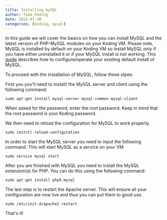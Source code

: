 ```yaml
---
title: Installing mySQL
author: Team Koding
date: 2014-07-30
categories: [koding, mysql]
---
```


In this guide we will cover the basics on how you can install MySQL and the latest version of PHP-MySQL modules on your Koding VM. Please note, MySQL is installed by default on your Koding VM so install MySQL only if you have either uninstalled it or if your MySQL install is not working. This [guide][mysql] describes how to configure/operate your existing default install of MySQL.

To proceed with the installation of MySQL, follow these stpes:

First you you'll need to install/ the MySQL server and client using the following command:

``` 
sudo apt-get install mysql-server mysql-common mysql-client
```

When asked for the password, enter the root password. Keep in mind that the root password is your Koding password.

We then need to reload the configuration for MySQL to work properly.

```
sudo initctl reload-configuration
```

In order to start the MySQL server you need to input the following command. This will start MySQL as a service on your VM.

```
sudo service mysql start
```

After you are finished with MySQL you need to install the MySQL extension(s) for PHP. You can do this using the following command:

```
sudo apt-get install php5-mysql
```

The last step is to restart the Apache server. This will ensure all your configuration are now live and thus you can put them to good use.

```
sudo /etc/init.d/apache2 restart
```

That's it!

[mysql]: http://learn.koding.com/guides/mysql-on-koding/
